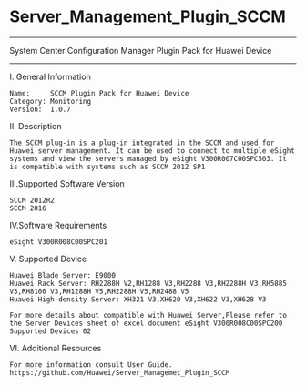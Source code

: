 # Server_Management_Plugin_SCCM

****************************************************************************
System Center Configuration Manager Plugin Pack for Huawei Device
****************************************************************************

I. General Information

    Name:     SCCM Plugin Pack for Huawei Device
    Category: Monitoring
    Version:  1.0.7


II. Description

    The SCCM plug-in is a plug-in integrated in the SCCM and used for Huawei server management. It can be used to connect to multiple eSight systems and view the servers managed by eSight V300R007C00SPC503. It is compatible with systems such as SCCM 2012 SP1
	
III.Supported Software Version

    SCCM 2012R2
    SCCM 2016
        
IV.Software Requirements

    eSight V300R008C00SPC201
    
V. Supported Device

    Huawei Blade Server: E9000
    Huawei Rack Server: RH2288H V2,RH1288 V3,RH2288 V3,RH2288H V3,RH5885 V3,RH8100 V3,RH1288H V5,RH2288H V5,RH2488 V5
    Huawei High-density Server: XH321 V3,XH620 V3,XH622 V3,XH628 V3
    
    For more details about compatible with Huawei Server,Please refer to the Server Devices sheet of excel document eSight V300R008C00SPC200 Supported Devices 02


VI. Additional Resources

    For more information consult User Guide. https://github.com/Huawei/Server_Managemet_Plugin_SCCM
